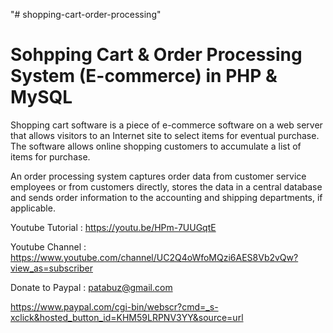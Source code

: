 "# shopping-cart-order-processing" 

Sohpping Cart & Order Processing System (E-commerce) in PHP & MySQL
======================================================================================

Shopping cart software is a piece of e-commerce software on a web server that allows visitors to an Internet site to select items for eventual purchase. The software allows online shopping customers to accumulate a list of items for purchase.

An order processing system captures order data from customer service employees or from customers directly, stores the data in a central database and sends order information to the accounting and shipping departments, if applicable.



Youtube Tutorial : https://youtu.be/HPm-7UUGqtE

Youtube Channel : https://www.youtube.com/channel/UC2Q4oWfoMQzi6AES8Vb2vQw?view_as=subscriber

Donate to Paypal : patabuz@gmail.com

https://www.paypal.com/cgi-bin/webscr?cmd=_s-xclick&hosted_button_id=KHM59LRPNV3YY&source=url
